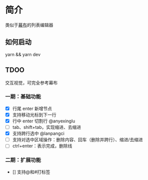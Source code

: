 # 简介

类似于[幕布](https://mubu.com)的列表编辑器

## 如何启动

yarn && yarn dev

## TDOO

交互视觉，可完全参考幕布

### 一期：基础功能

- [x] 行尾 enter 新增节点
- [x] 支持移动光标到下一行
- [x] 行中 enter 切割行 @anyexinglu
- [ ] tab、shift+tab，实现缩进、去缩进
- [x] 支持跨行选中 @lanpangci
- [ ] 支持对选中区域操作：删除内容、回车（删除并跨行）、缩进/去缩进
- [ ] ctrl+enter：表示完成，删除线

### 二期：扩展功能

- [] 支持@和#打标签
